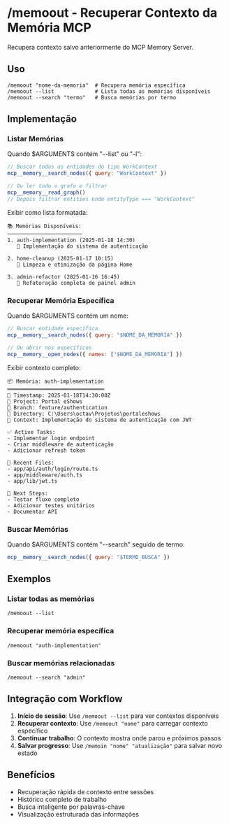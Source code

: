 # /memoout - Recuperar Contexto da Memória MCP

Recupera contexto salvo anteriormente do MCP Memory Server.

## Uso
```
/memoout "nome-da-memoria"  # Recupera memória específica
/memoout --list             # Lista todas as memórias disponíveis
/memoout --search "termo"   # Busca memórias por termo
```

## Implementação

### Listar Memórias
Quando $ARGUMENTS contém "--list" ou "-l":
```javascript
// Buscar todas as entidades do tipo WorkContext
mcp__memory__search_nodes({ query: "WorkContext" })

// Ou ler todo o grafo e filtrar
mcp__memory__read_graph()
// Depois filtrar entities onde entityType === "WorkContext"
```

Exibir como lista formatada:
```
📚 Memórias Disponíveis:
────────────────────────
1. auth-implementation (2025-01-18 14:30)
   📝 Implementação do sistema de autenticação

2. home-cleanup (2025-01-17 10:15)
   📝 Limpeza e otimização da página Home

3. admin-refactor (2025-01-16 16:45)
   📝 Refatoração completa do painel admin
```

### Recuperar Memória Específica
Quando $ARGUMENTS contém um nome:
```javascript
// Buscar entidade específica
mcp__memory__search_nodes({ query: "$NOME_DA_MEMORIA" })

// Ou abrir nós específicos
mcp__memory__open_nodes({ names: ["$NOME_DA_MEMORIA"] })
```

Exibir contexto completo:
```
📦 Memória: auth-implementation
═══════════════════════════════
📅 Timestamp: 2025-01-18T14:30:00Z
📁 Project: Portal eShows
🌿 Branch: feature/authentication
📂 Directory: C:\Users\octav\Projetos\portaleshows
📝 Context: Implementação do sistema de autenticação com JWT

✅ Active Tasks:
- Implementar login endpoint
- Criar middleware de autenticação
- Adicionar refresh token

📄 Recent Files:
- app/api/auth/login/route.ts
- app/middleware/auth.ts
- app/lib/jwt.ts

🎯 Next Steps:
- Testar fluxo completo
- Adicionar testes unitários
- Documentar API
```

### Buscar Memórias
Quando $ARGUMENTS contém "--search" seguido de termo:
```javascript
mcp__memory__search_nodes({ query: "$TERMO_BUSCA" })
```

## Exemplos

### Listar todas as memórias
```
/memoout --list
```

### Recuperar memória específica
```
/memoout "auth-implementation"
```

### Buscar memórias relacionadas
```
/memoout --search "admin"
```

## Integração com Workflow

1. **Início de sessão**: Use `/memoout --list` para ver contextos disponíveis
2. **Recuperar contexto**: Use `/memoout "nome"` para carregar contexto específico
3. **Continuar trabalho**: O contexto mostra onde parou e próximos passos
4. **Salvar progresso**: Use `/memoin "nome" "atualização"` para salvar novo estado

## Benefícios
- Recuperação rápida de contexto entre sessões
- Histórico completo de trabalho
- Busca inteligente por palavras-chave
- Visualização estruturada das informações